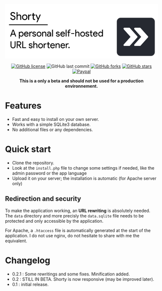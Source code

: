 ![Header](/docs/header.png)

<div align="center">

[![GitHub license](https://img.shields.io/github/license/n-deleforge/shorty?style=for-the-badge)](https://github.com/n-deleforge/shorty/blob/main/LICENSE)
![GitHub last commit](https://img.shields.io/github/last-commit/n-deleforge/shorty?style=for-the-badge)
[![GitHub forks](https://img.shields.io/github/forks/n-deleforge/shorty?style=for-the-badge)](https://github.com/n-deleforge/shorty/network)
[![GitHub stars](https://img.shields.io/github/stars/n-deleforge/shorty?style=for-the-badge)](https://github.com/n-deleforge/shorty/stargazers)
[![Paypal](https://img.shields.io/badge/DONATE-PAYPAL.ME-lightgrey?style=for-the-badge)](https://www.paypal.com/paypalme/nicolasdeleforge)

**This is a only a beta and should not be used for a production environnement.**
</div>

# Features 

- Fast and easy to install on your own server.
- Works with a simple SQLite3 database.
- No additional files or any dependencies.

# Quick start

- Clone the repository.
- Look at the `install.php` file to change some settings if needed, like the admin password or the app language
- Upload it on your server; the installation is automatic (for Apache server only)

## Redirection and security

To make the application working, an **URL rewriting** is absolutely needed. The `data` directory and more precisly the `data.sqlite` file needs to be protected and only accessible by the application.  

For Apache, a `.htaccess` file is automatically generated at the start of the application. I do not use nginx, do not hesitate to share with me the equivalent.

# Changelog

- 0.2.1 : Some rewritings and some fixes. Minification added.
- 0.2 : STILL IN BETA. Shorty is now responsive (may be improved later).
- 0.1 : initial release.
